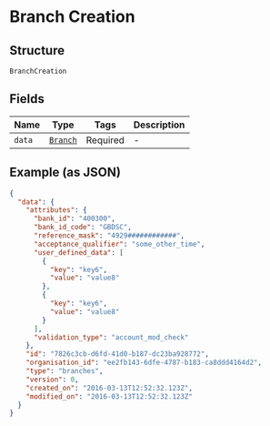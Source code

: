 
# Branch Creation

## Structure

`BranchCreation`

## Fields

| Name | Type | Tags | Description |
|  --- | --- | --- | --- |
| `data` | [`Branch`](../../doc/models/branch.md) | Required | - |

## Example (as JSON)

```json
{
  "data": {
    "attributes": {
      "bank_id": "400300",
      "bank_id_code": "GBDSC",
      "reference_mask": "4929############",
      "acceptance_qualifier": "some_other_time",
      "user_defined_data": [
        {
          "key": "key6",
          "value": "value8"
        },
        {
          "key": "key6",
          "value": "value8"
        }
      ],
      "validation_type": "account_mod_check"
    },
    "id": "7826c3cb-d6fd-41d0-b187-dc23ba928772",
    "organisation_id": "ee2fb143-6dfe-4787-b183-ca8ddd4164d2",
    "type": "branches",
    "version": 0,
    "created_on": "2016-03-13T12:52:32.123Z",
    "modified_on": "2016-03-13T12:52:32.123Z"
  }
}
```

